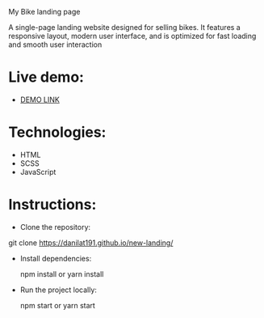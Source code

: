 My Bike landing page

A single-page landing website designed for selling bikes. It features a responsive layout, modern user interface, and is optimized for fast loading and smooth user interaction

# Live demo:
  - [DEMO LINK](https://danilat191.github.io/new-landing/)

# Technologies:

  - HTML
  - SCSS
  - JavaScript

# Instructions:

  - Clone the repository:
  
  git clone https://danilat191.github.io/new-landing/
  
  - Install dependencies:
  
    npm install
     or
    yarn install
  
  - Run the project locally:
  
      npm start
       or
      yarn start
